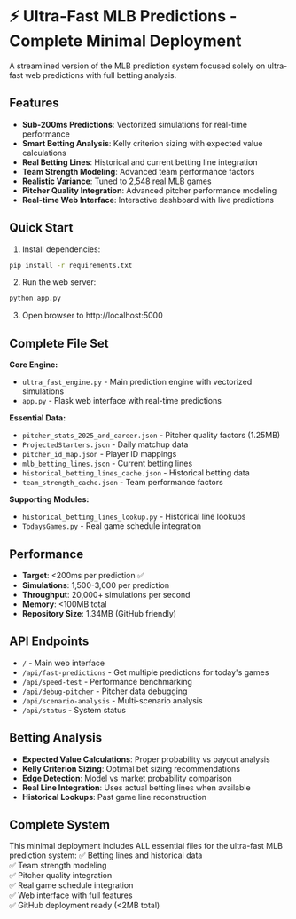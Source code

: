 # ⚡ Ultra-Fast MLB Predictions - Complete Minimal Deployment

A streamlined version of the MLB prediction system focused solely on ultra-fast web predictions with full betting analysis.

## Features

- **Sub-200ms Predictions**: Vectorized simulations for real-time performance
- **Smart Betting Analysis**: Kelly criterion sizing with expected value calculations  
- **Real Betting Lines**: Historical and current betting line integration
- **Team Strength Modeling**: Advanced team performance factors
- **Realistic Variance**: Tuned to 2,548 real MLB games
- **Pitcher Quality Integration**: Advanced pitcher performance modeling
- **Real-time Web Interface**: Interactive dashboard with live predictions

## Quick Start

1. Install dependencies:
```bash
pip install -r requirements.txt
```

2. Run the web server:
```bash
python app.py
```

3. Open browser to http://localhost:5000

## Complete File Set

**Core Engine:**
- `ultra_fast_engine.py` - Main prediction engine with vectorized simulations
- `app.py` - Flask web interface with real-time predictions

**Essential Data:**
- `pitcher_stats_2025_and_career.json` - Pitcher quality factors (1.25MB)
- `ProjectedStarters.json` - Daily matchup data
- `pitcher_id_map.json` - Player ID mappings
- `mlb_betting_lines.json` - Current betting lines  
- `historical_betting_lines_cache.json` - Historical betting data
- `team_strength_cache.json` - Team performance factors

**Supporting Modules:**
- `historical_betting_lines_lookup.py` - Historical line lookups
- `TodaysGames.py` - Real game schedule integration

## Performance

- **Target**: <200ms per prediction ✅
- **Simulations**: 1,500-3,000 per prediction
- **Throughput**: 20,000+ simulations per second  
- **Memory**: <100MB total
- **Repository Size**: 1.34MB (GitHub friendly)

## API Endpoints

- `/` - Main web interface
- `/api/fast-predictions` - Get multiple predictions for today's games
- `/api/speed-test` - Performance benchmarking
- `/api/debug-pitcher` - Pitcher data debugging
- `/api/scenario-analysis` - Multi-scenario analysis
- `/api/status` - System status

## Betting Analysis

- **Expected Value Calculations**: Proper probability vs payout analysis
- **Kelly Criterion Sizing**: Optimal bet sizing recommendations
- **Edge Detection**: Model vs market probability comparison
- **Real Line Integration**: Uses actual betting lines when available
- **Historical Lookups**: Past game line reconstruction

## Complete System

This minimal deployment includes ALL essential files for the ultra-fast MLB prediction system:
✅ Betting lines and historical data  
✅ Team strength modeling  
✅ Pitcher quality integration  
✅ Real game schedule integration  
✅ Web interface with full features  
✅ GitHub deployment ready (<2MB total)
